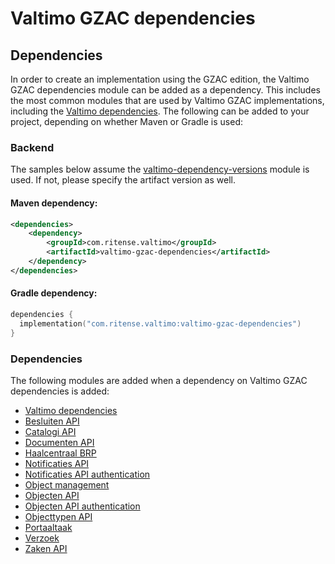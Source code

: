 # Valtimo GZAC dependencies

## Dependencies

In order to create an implementation using the GZAC edition, the Valtimo GZAC dependencies module can be added as a dependency. This includes the most common modules that are used by Valtimo GZAC implementations, including the [Valtimo dependencies](../core/valtimo-dependencies.md). The following can be added to your project, depending on whether Maven or Gradle is used:

### Backend

The samples below assume the [valtimo-dependency-versions](../core/valtimo-dependency-versions.md) module is used. If not, please specify the artifact version as well.

#### Maven dependency:

```xml
<dependencies>
    <dependency>
        <groupId>com.ritense.valtimo</groupId>
        <artifactId>valtimo-gzac-dependencies</artifactId>
    </dependency>
</dependencies>

```

#### Gradle dependency:

```kotlin
dependencies {
  implementation("com.ritense.valtimo:valtimo-gzac-dependencies")
}
```

### Dependencies

The following modules are added when a dependency on Valtimo GZAC dependencies is added:

* [Valtimo dependencies](../core/valtimo-dependencies.md)
* [Besluiten API](besluiten-api.md)
* [Catalogi API](catalogi-api.md)
* [Documenten API](documenten-api.md)
* [Haalcentraal BRP](haalcentraal-brp.md)
* [Notificaties API](notificaties-api.md)
* [Notificaties API authentication](notificaties-api-authentication.md)
* [Object management](object-management.md)
* [Objecten API](objecten-api.md)
* [Objecten API authentication](objecten-api-authentication.md)
* [Objecttypen API](objecttypen-api.md)
* [Portaaltaak](portaaltaak.md)
* [Verzoek](verzoek.md)
* [Zaken API](zaken-api.md)

